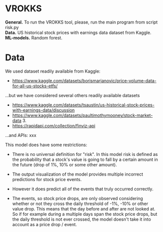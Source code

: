 # VROKKS
**General.** To run the VROKKS tool, please, run the main program from script risk.py   
**Data.** US historical stock prices with earnings data dataset from Kaggle.
**ML-models.** Random forest.

# Data
We used dataset readily available from Kaggle:
  - https://www.kaggle.com/datasets/borismarjanovic/price-volume-data-for-all-us-stocks-etfs/

...but we have considered several others readily available datasets
- https://www.kaggle.com/datasets/tsaustin/us-historical-stock-prices-with-earnings-data/discussion
- https://www.kaggle.com/datasets/paultimothymooney/stock-market-data 3.
- https://rapidapi.com/collection/finviz-api 

...and APIs:
xxx

This model does have some restrictions:
  - There is no universal definition for "risk". 
    In this model risk is defined as the probability that a stock's value is going to fall by a certain amount in the future (drop of 1%, 10% or some other amount).
  
  - The output visualization of the model provides multiple incorrect predictions for stock price events.
  - However it does predict all of the events that truly occurred correctly.
    
  - The events, so stock price drops, are only observed considering whether or not they cross the daily threshold of -1%, -10% or other value drop. 
    This means that the day before and after are not looked at. 
    So if for example during a multiple days span the stock price drops, but the daily threshold is not ever crossed, the model doesn't take it into account as a price drop / event.

    
